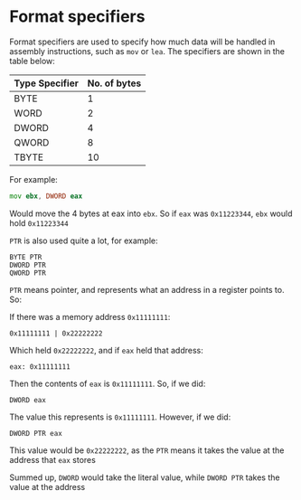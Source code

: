 # Format specifiers

Format specifiers are used to specify how much data will be handled in assembly instructions, such as `mov` or `lea`. The specifiers are shown in the table below:

| Type Specifier | No. of bytes |
|----------------|--------------|
| BYTE           |      1       |
| WORD           |      2       |
| DWORD          |      4       |
| QWORD          |      8       |
| TBYTE          |     10       |

For example:
```asm
mov ebx, DWORD eax
```
Would move the 4 bytes at eax into `ebx`. So if `eax` was `0x11223344`, `ebx` would hold `0x11223344`

`PTR` is also used quite a lot, for example:
```
BYTE PTR
DWORD PTR
QWORD PTR
```

`PTR` means pointer, and represents what an address in a register points to. So:

If there was a memory address `0x11111111`:
```
0x11111111 | 0x22222222
```

Which held `0x22222222`, and if `eax` held that address:
```
eax: 0x11111111
```

Then the contents of `eax` is `0x11111111`. So, if we did:

```
DWORD eax
```
The value this represents is `0x11111111`. However, if we did:

```
DWORD PTR eax
```
This value would be `0x22222222`, as the `PTR` means it takes the value at the address that `eax` stores


Summed up, `DWORD` would take the literal value, while `DWORD PTR` takes the value at the address



